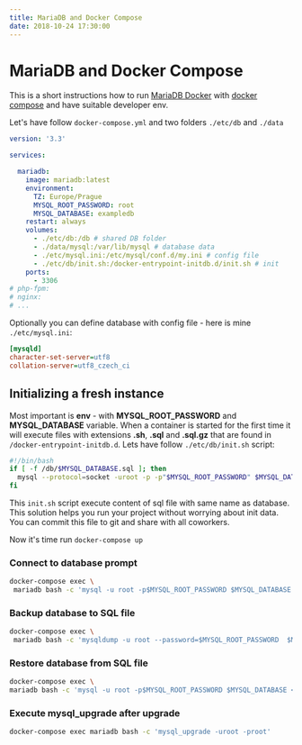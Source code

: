```yaml
---
title: MariaDB and Docker Compose
date: 2018-10-24 17:30:00
---
```


# MariaDB and Docker Compose

This is a short instructions how to run [MariaDB Docker](https://hub.docker.com/_/mariadb/) with 
[docker compose](https://docs.docker.com/compose/) and have suitable developer env.

Let's have follow `docker-compose.yml` and two folders `./etc/db` and `./data`

```yaml
version: '3.3'

services:

  mariadb:
    image: mariadb:latest
    environment:
      TZ: Europe/Prague
      MYSQL_ROOT_PASSWORD: root
      MYSQL_DATABASE: exampledb
    restart: always
    volumes:
      - ./etc/db:/db # shared DB folder
      - ./data/mysql:/var/lib/mysql # database data
      - ./etc/mysql.ini:/etc/mysql/conf.d/my.ini # config file
      - ./etc/db/init.sh:/docker-entrypoint-initdb.d/init.sh # init
    ports:
      - 3306
# php-fpm:
# nginx:
# ...
```

Optionally you can define database with config file - here is mine `./etc/mysql.ini`:

```ini
[mysqld]
character-set-server=utf8
collation-server=utf8_czech_ci
```

## Initializing a fresh instance

Most important is **env** - with **MYSQL_ROOT_PASSWORD** and **MYSQL_DATABASE** variable.
When a container is started for the first time it will execute
files with extensions **.sh**, **.sql** and **.sql.gz** that are 
found in `/docker-entrypoint-initdb.d`. Lets have follow `./etc/db/init.sh` script:

```bash
#!/bin/bash
if [ -f /db/$MYSQL_DATABASE.sql ]; then
  mysql --protocol=socket -uroot -p -p"$MYSQL_ROOT_PASSWORD" $MYSQL_DATABASE < /db/$MYSQL_DATABASE.sql
fi
```

This `init.sh` script execute content of sql file with same name as database.
This solution helps you run your project without worrying about init data.
You can commit this file to git and share with all coworkers.

Now it's time run `docker-compose up`

### Connect to database prompt

```bash
docker-compose exec \
 mariadb bash -c 'mysql -u root -p$MYSQL_ROOT_PASSWORD $MYSQL_DATABASE'
```
### Backup database to SQL file

```bash
docker-compose exec \
 mariadb bash -c 'mysqldump -u root --password=$MYSQL_ROOT_PASSWORD  $MYSQL_DATABASE > /db/$MYSQL_DATABASE.sql'
```

### Restore database from SQL file

```bash
docker-compose exec \
mariadb bash -c 'mysql -u root -p$MYSQL_ROOT_PASSWORD $MYSQL_DATABASE < /db/$MYSQL_DATABASE.sql'
```

### Execute mysql_upgrade after upgrade

```bash
docker-compose exec mariadb bash -c 'mysql_upgrade -uroot -proot'
```